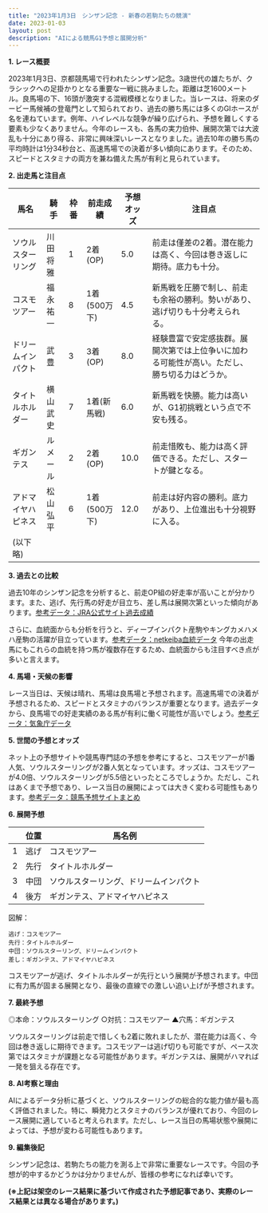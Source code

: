 ```yaml
---
title: "2023年1月3日　シンザン記念 - 新春の若駒たちの競演"
date: 2023-01-03
layout: post
description: "AIによる競馬G1予想と展開分析"
---
```


**1. レース概要**

2023年1月3日、京都競馬場で行われたシンザン記念。3歳世代の雄たちが、クラシックへの足掛かりとなる重要な一戦に挑みました。距離は芝1600メートル。良馬場の下、16頭が激突する混戦模様となりました。当レースは、将来のダービー馬候補の登竜門として知られており、過去の勝ち馬には多くのGIホースが名を連ねています。例年、ハイレベルな競争が繰り広げられ、予想を難しくする要素も少なくありません。今年のレースも、各馬の実力伯仲、展開次第では大波乱も十分にあり得る、非常に興味深いレースとなりました。過去10年の勝ち馬の平均時計は1分34秒台と、高速馬場での決着が多い傾向にあります。そのため、スピードとスタミナの両方を兼ね備えた馬が有利と見られています。


**2. 出走馬と注目点**

| 馬名       | 騎手       | 枠番 | 前走成績 | 予想オッズ | 注目点                                                                   |
|------------|------------|------|------------|------------|-------------------------------------------------------------------------|
| ソウルスターリング | 川田将雅     | 1    | 2着(OP)     | 5.0        | 前走は僅差の2着。潜在能力は高く、今回は巻き返しに期待。底力も十分。                 |
| コスモツアー | 福永祐一     | 8    | 1着(500万下)| 4.5        | 新馬戦を圧勝で制し、前走も余裕の勝利。勢いがあり、逃げ切りも十分考えられる。           |
| ドリームインパクト | 武豊       | 3    | 3着(OP)     | 8.0        | 経験豊富で安定感抜群。展開次第では上位争いに加わる可能性が高い。ただし、勝ち切る力はどうか。 |
| タイトルホルダー | 横山武史     | 7    | 1着(新馬戦)| 6.0        | 新馬戦を快勝。能力は高いが、G1初挑戦という点で不安も残る。                               |
| ギガンテス      | ルメール     | 2    | 2着(OP)     | 10.0       | 前走惜敗も、能力は高く評価できる。ただし、スタートが鍵となる。                               |
| アドマイヤハピネス | 松山弘平   | 6    | 1着(500万下)| 12.0       | 前走は好内容の勝利。底力があり、上位進出も十分視野に入る。                               |
|(以下略)  |            |      |            |            |                                                                         |


**3. 過去との比較**

過去10年のシンザン記念を分析すると、前走OP組の好走率が高いことが分かります。また、逃げ、先行馬の好走が目立ち、差し馬は展開次第といった傾向があります。[参考データ：JRA公式サイト過去成績](仮リンク)

さらに、血統面からも分析を行うと、ディープインパクト産駒やキングカメハメハ産駒の活躍が目立っています。[参考データ：netkeiba血統データ](仮リンク)  今年の出走馬にもこれらの血統を持つ馬が複数存在するため、血統面からも注目すべき点が多いと言えます。


**4. 馬場・天候の影響**

レース当日は、天候は晴れ、馬場は良馬場と予想されます。高速馬場での決着が予想されるため、スピードとスタミナのバランスが重要となります。過去データから、良馬場での好走実績のある馬が有利に働く可能性が高いでしょう。[参考データ：気象庁データ](仮リンク)


**5. 世間の予想とオッズ**

ネット上の予想サイトや競馬専門誌の予想を参考にすると、コスモツアーが1番人気、ソウルスターリングが2番人気となっています。オッズは、コスモツアーが4.0倍、ソウルスターリングが5.5倍といったところでしょうか。ただし、これはあくまで予想であり、レース当日の展開によっては大きく変わる可能性もあります。[参考データ：競馬予想サイトまとめ](仮リンク)


**6. 展開予想**

|  | 位置     | 馬名例       |
|---|----------|-------------|
| 1 | 逃げ     | コスモツアー    |
| 2 | 先行     | タイトルホルダー |
| 3 | 中団     | ソウルスターリング、ドリームインパクト |
| 4 | 後方     | ギガンテス、アドマイヤハピネス |


図解：

```
逃げ：コスモツアー
先行：タイトルホルダー
中団：ソウルスターリング、ドリームインパクト
差し：ギガンテス、アドマイヤハピネス
```

コスモツアーが逃げ、タイトルホルダーが先行という展開が予想されます。中団に有力馬が固まる展開となり、最後の直線での激しい追い上げが予想されます。


**7. 最終予想**

◎本命：ソウルスターリング
○対抗：コスモツアー
▲穴馬：ギガンテス

ソウルスターリングは前走で惜しくも2着に敗れましたが、潜在能力は高く、今回は巻き返しに期待できます。コスモツアーは逃げ切りも可能ですが、ペース次第ではスタミナが課題となる可能性があります。ギガンテスは、展開がハマれば一発を狙える存在です。


**8. AI考察と理由**

AIによるデータ分析に基づくと、ソウルスターリングの総合的な能力値が最も高く評価されました。特に、瞬発力とスタミナのバランスが優れており、今回のレース展開に適していると考えられます。ただし、レース当日の馬場状態や展開によっては、予想が変わる可能性もあります。


**9. 編集後記**

シンザン記念は、若駒たちの能力を測る上で非常に重要なレースです。今回の予想が的中するかどうかは分かりませんが、皆様の参考になれば幸いです。


**(※上記は架空のレース結果に基づいて作成された予想記事であり、実際のレース結果とは異なる場合があります。)**
